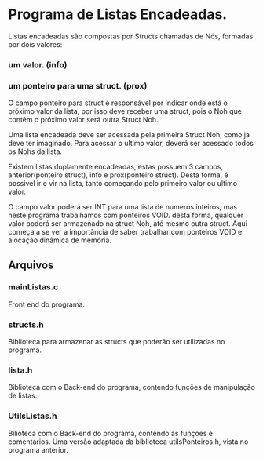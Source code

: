# Programa de Listas Encadeadas.

Listas encadeadas são compostas por Structs chamadas de Nós, formadas por dois valores:

### um valor. (info)

### um ponteiro para uma struct. (prox)

O campo ponteiro para struct é responsável por indicar onde está o próximo valor da lista, por isso deve receber uma struct, pois o Noh que contém o próximo valor
será outra Struct Noh.

Uma lista encadeada deve ser acessada pela primeira Struct Noh, como ja deve ter imaginado. Para acessar o ultimo valor, deverá ser acessado todos os Nohs da lista.

Existem listas duplamente encadeadas, estas possuem 3 campos, anterior(ponteiro struct), info e prox(ponteiro struct). Desta forma, é possivel ir e vir na lista, tanto começando pelo primeiro valor ou ultimo valor.

O campo valor poderá ser INT para uma lista de numeros inteiros, mas neste programa trabalhamos com ponteiros VOID.
desta forma, qualquer valor poderá ser armazenado na struct Noh, até mesmo outra struct. Aqui começa a se ver a importância de saber trabalhar
com ponteiros VOID e alocação dinâmica de memória.
 
 ## Arquivos
 
### mainListas.c

Front end do programa.

### structs.h

Biblioteca para armazenar as structs que poderão ser utilizadas no programa.

### lista.h

Biblioteca com o Back-end do programa, contendo funções de manipulação de listas.

### UtilsListas.h

Bilioteca com o Back-end do programa, contendo as funções e comentários. Uma versão adaptada da biblioteca utilsPonteiros.h, vista no programa anterior.